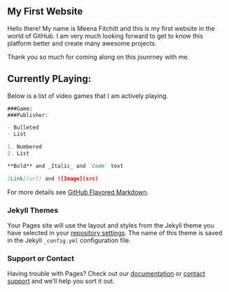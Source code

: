 ## My First Website

Hello there! My name is Meena Fitchitt and this is my first website in the world of GitHub. I am very much looking forward to get to know this platform better and create many awesome projects.  

Thank you so much for coming along on this jounrney with me. 

## Currently PLaying:

Below is a list of video games that I am actively playing. 

```markdown
###Game:
###Publisher:

- Bulleted
- List

1. Numbered
2. List

**Bold** and _Italic_ and `Code` text

[Link](url) and ![Image](src)
```

For more details see [GitHub Flavored Markdown](https://guides.github.com/features/mastering-markdown/).

### Jekyll Themes

Your Pages site will use the layout and styles from the Jekyll theme you have selected in your [repository settings](https://github.com/meena-fitchitt/meena-fitchitt.github.io/settings/pages). The name of this theme is saved in the Jekyll `_config.yml` configuration file.

### Support or Contact

Having trouble with Pages? Check out our [documentation](https://docs.github.com/categories/github-pages-basics/) or [contact support](https://support.github.com/contact) and we’ll help you sort it out.
